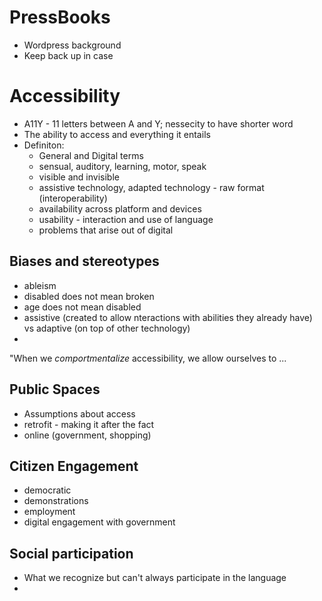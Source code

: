 # PressBooks
* Wordpress background
* Keep back up in case

# Accessibility 
* A11Y - 11 letters between A and Y; nessecity to have shorter word
* The ability to access and everything it entails
* Definiton: 
  * General and Digital terms 
  * sensual, auditory, learning, motor, speak
  * visible and invisible
  * assistive technology, adapted technology - raw format (interoperability)
  * availability across platform and devices
  * usability - interaction and use of language
  * problems that arise out of digital

## Biases and stereotypes
* ableism 
* disabled does not mean broken
* age does not mean disabled
* assistive (created to allow nteractions with abilities they already have) vs adaptive (on top of other technology)
* 
"When we *comportmentalize* accessibility, we allow ourselves to ...

## Public Spaces
* Assumptions about access
* retrofit - making it after the fact
* online (government, shopping)
## Citizen Engagement
* democratic
* demonstrations
* employment
* digital engagement with government

## Social participation
* What we recognize but can't always participate in the language
* 


    

